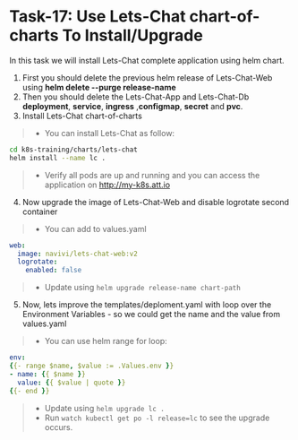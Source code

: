 # Task-17: Use Lets-Chat chart-of-charts To Install/Upgrade

In this task we will install Lets-Chat complete application using helm chart. 

1. First you should delete the previous helm release of Lets-Chat-Web using **helm delete --purge release-name**
2. Then you should delete the Lets-Chat-App and Lets-Chat-Db **deployment**, **service**, **ingress**   ,**configmap**, **secret** and **pvc**.
3. Install Lets-Chat chart-of-charts 
  > * You can install Lets-Chat as follow:
```bash
cd k8s-training/charts/lets-chat
helm install --name lc .
```
  > * Verify all pods are up and running and you can access the application on http://my-k8s.att.io
4. Now upgrade the image of Lets-Chat-Web and disable logrotate second container
  > * You can add to values.yaml
```yaml
web: 
  image: navivi/lets-chat-web:v2
  logrotate:
    enabled: false
```
  > * Update using `helm upgrade release-name chart-path`
5. Now, lets improve the templates/deploment.yaml with loop over the Environment Variables - so we could get the name and the value from values.yaml
  > * You can use helm range for loop:
```yaml
env:
{{- range $name, $value := .Values.env }}
- name: {{ $name }}
  value: {{ $value | quote }}
{{- end }}
```
  > * Update using `helm upgrade lc .`
  > * Run `watch kubectl get po -l release=lc` to see the upgrade occurs.

 

